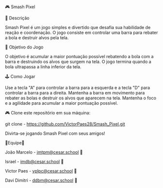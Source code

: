 🎮 Smash Pixel

📄 Descrição

Smash Pixel é um jogo simples e divertido que desafia sua habilidade de reação e coordenação. O jogo consiste em controlar uma barra para rebater a bola e destruir alvos pela tela.

🎯 Objetivo do Jogo

O objetivo é acumular a maior pontuação possível rebatendo a bola com a barra e destruindo os alvos que surgem na tela. O jogo termina quando a bola ultrapassa a linha inferior da tela.

🕹️ Como Jogar

Use a tecla "A" para controlar a barra para a esquerda e a tecla "D" para controlar a barra para a direita.
Mantenha a barra em movimento para rebater as bolas e destruir os alvos que aparecem na tela.
Mantenha o foco e a agilidade para acumular a maior pontuação possível.

🎮 Clone este repositório em sua máquina:

git clone - https://github.com/VictorPaes28/Smash_Pixel.git

Divirta-se jogando Smash Pixel com seus amigos!


👤Equipe👤

João Marcelo - jmtpm@cesar.school 📩

Israel -  imdb@cesar.school 📩

Victor Paes - vplpc@cesar.school 📩

Davi Dimitri - ddbm@cesar.school 📩

